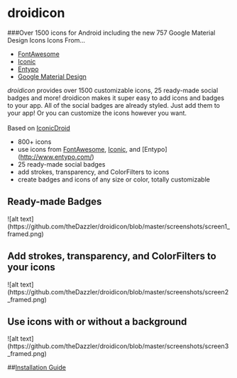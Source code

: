 droidicon
=========
###Over 1500 icons for Android including the new 757 Google Material Design Icons
Icons From...
* [FontAwesome](http://fontawesome.io/icons/)
* [Iconic](https://useiconic.com/open/)
* [Entypo](http://www.entypo.com/) 
* [Google Material Design](http://google.github.io/material-design-icons/) 

*droidicon* provides over 1500 customizable icons, 25 ready-made social badges and more! droidicon makes it super easy to add icons and badges to your app. All of the social badges are already styled. Just add them to your app! Or you can customize the icons however you want.
<br>
<br>
Based on [IconicDroid](https://github.com/atermenji/IconicDroid)

* 800+ icons
* use icons from [FontAwesome](http://fontawesome.io/), [Iconic](https://useiconic.com/open/), and [Entypo] (http://www.entypo.com/)
* 25 ready-made social badges
* add strokes, transparency, and ColorFilters to icons
* create badges and icons of any size or color, totally customizable

<h2>Ready-made Badges</h2>
![alt text](https://github.com/theDazzler/droidicon/blob/master/screenshots/screen1_framed.png)
<h2>Add strokes, transparency, and ColorFilters to your icons</h2>
![alt text](https://github.com/theDazzler/droidicon/blob/master/screenshots/screen2_framed.png)
<h2>Use icons with or without a background</h2>
![alt text](https://github.com/theDazzler/droidicon/blob/master/screenshots/screen3_framed.png)

##[Installation Guide](https://github.com/theDazzler/droidicon/wiki/How-to-Use)
